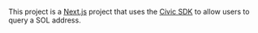 This project is a [Next.js](https://nextjs.org/) project that uses the [Civic SDK](https://docs.civic.com/civic-me/civic-me-profile) to allow users to query a SOL address. 
